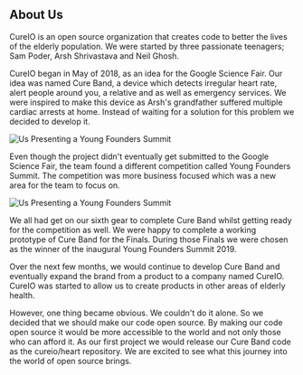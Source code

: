 ## About Us
CureIO is an open source organization that creates code to better the lives of the elderly population. We were started by three passionate teenagers; Sam Poder, Arsh Shrivastava and Neil Ghosh. 

CureIO began in May of 2018, as an idea for the Google Science Fair. Our idea was named Cure Band,  a device which detects irregular heart rate, alert people around you, a relative and as well as emergency services. We were inspired to make this device as Arsh's grandfather suffered multiple cardiac arrests at home. Instead of waiting for a solution for this problem we decided to develop it. 

![Us Presenting a Young Founders Summit](https://lh3.googleusercontent.com/eZXaMAQ0IYIFaOokZAIjW-w9vglqlg04mHwuNV2G4dZcLRPZSLSPG2hYd5kCk82VDKLXCeDJwU3uEzFqZoxvdpwX1f1uDnMM4EGnihl1Rkqvb-Qyih4wgjaKYQtKTvJ7G3Ot20J19FjeCZOEVMKCXCplDOUf1htAgTOOijmXqvf8q9pASJkyHvhwW9rjl930-TzjY6kkgZ6sm0NRY2ytbmHtiNsTb8-lt2GwGILS4agrIXI3x_gTkLbH07bXHf1zM08Unv-40M2FcsZPUu1yukCiYObWrWVOJJ0SY2IPg50KKrH20wJvOil_5n4tB67JH42k9lT0AkUaHZBodxq_jIo5kCYTOS9E_2Dp66o8olmcOGnMAoWEaAB3N1bWYmP6qmlEh_ONG21XIubq4lcZ93KOEGeXU3ZWQRrgXjU5MvGkVHbt_ZnZTMlNRWQeBy5lvcJw4JiUJMmuNIcTaOOHcgr_p_elwmCQr6TSgonvxVHOJtK4JTx2g3GTubI_eWaLeanbUMixuZG4QG8mtt2xFlHGkJ0OnlPT4XRh-7zFf2RUvnD88mIw60LblGsb70KvhEBj5-GdAI0_W6z9jBp4BTTNevGBbjgRtO31gnmAFHy75hG3pHOdQtpqgPGQ4rLI7L80n-d5hpzlhGoHIHS3Dq1PYMq9ZzU=w1111-h833-no)

Even though the project didn't eventually get submitted to the Google Science Fair, the team found a different competition called Young Founders Summit. The competition was more business focused which was a new area for the team to focus on.

![Us Presenting a Young Founders Summit](https://lh3.googleusercontent.com/QZ264wk8_Kk-064ZsNtEEv7JdE1jgGQ7GmIgP00PN8v0VrUqNKAdh48deWZs0PYbXZvknjotmJbI)

We all had get on our sixth gear to complete Cure Band whilst getting ready for the competition as well. We were happy to complete a working prototype of Cure Band for the Finals. During those Finals we were chosen as the winner of the inaugural Young Founders Summit 2019.

Over the next few months, we would continue to develop Cure Band and eventually expand the brand from a product to a company named CureIO. CureIO was started to allow us to create products in other areas of elderly health. 

However, one thing became obvious. We couldn't do it alone. So we decided that we should make our code open source. By making our code open source it would be more accessible to the world and not only those who can afford it. As our first project we would release our Cure Band code as the cureio/heart repository. We are excited to see what this journey into the world of open source brings. 

